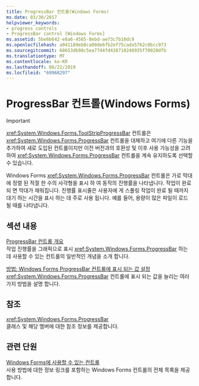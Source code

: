 ```yaml
---
title: ProgressBar 컨트롤(Windows Forms)
ms.date: 03/30/2017
helpviewer_keywords:
- progress controls
- ProgressBar control [Windows Forms]
ms.assetid: 5be6b642-e8a6-4565-8ebd-ae73c7b10dc9
ms.openlocfilehash: a941189eb8ca00de6fb2ef75cada5762c0bcc973
ms.sourcegitcommit: 68653db98c5ea7744fd438710248935f70020dfb
ms.translationtype: MT
ms.contentlocale: ko-KR
ms.lasthandoff: 08/22/2019
ms.locfileid: "69968297"
---
```

# <a name="progressbar-control-windows-forms"></a>ProgressBar 컨트롤(Windows Forms)
> [!IMPORTANT]
> <xref:System.Windows.Forms.ToolStripProgressBar> 컨트롤은 <xref:System.Windows.Forms.ProgressBar> 컨트롤을 대체하고 여기에 다른 기능을 추가하여 새로 도입된 컨트롤이지만 이전 버전과의 호환성 및 이후 사용 가능성을 고려하여 <xref:System.Windows.Forms.ProgressBar> 컨트롤을 계속 유지하도록 선택할 수 있습니다.  
  
 Windows Forms <xref:System.Windows.Forms.ProgressBar> 컨트롤은 가로 막대에 정렬 된 적절 한 수의 사각형을 표시 하 여 동작의 진행률을 나타냅니다. 작업이 완료 되 면 막대가 채워집니다. 진행률 표시줄은 사용자에 게 스풀링 작업이 완료 될 때까지 대기 하는 시간을 표시 하는 데 주로 사용 됩니다. 예를 들어, 용량이 많은 파일이 로드 될 때를 나타냅니다.  
  
## <a name="in-this-section"></a>섹션 내용  
 [ProgressBar 컨트롤 개요](progressbar-control-overview-windows-forms.md)  
 작업 진행률을 그래픽으로 표시 <xref:System.Windows.Forms.ProgressBar> 하는 데 사용할 수 있는 컨트롤의 일반적인 개념을 소개 합니다.  
  
 [방법: Windows Forms ProgressBar 컨트롤에 표시 되는 값 설정](how-to-set-the-value-displayed-by-the-windows-forms-progressbar-control.md)  
 <xref:System.Windows.Forms.ProgressBar> 컨트롤에 표시 되는 값을 늘리는 여러 가지 방법을 설명 합니다.  
  
## <a name="reference"></a>참조  
 <xref:System.Windows.Forms.ProgressBar>  
 클래스 및 해당 멤버에 대한 참조 정보를 제공합니다.  
  
## <a name="related-sections"></a>관련 단원  
 [Windows Forms에 사용할 수 있는 컨트롤](controls-to-use-on-windows-forms.md)  
 사용 방법에 대한 정보 링크를 포함하는 Windows Forms 컨트롤의 전체 목록을 제공합니다.
